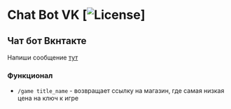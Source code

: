 # Chat Bot VK [![License](https://github.com/NikitaBurtelov/Chat-Bot-VK/blob/master/LICENSE)]

## Чат бот Вкнтакте
Напиши сообщение [тут](https://vk.com/club195134131)

### Функционал
- `/game title_name` - возвращает ссылку на магазин, где самая низкая цена на ключ к игре

